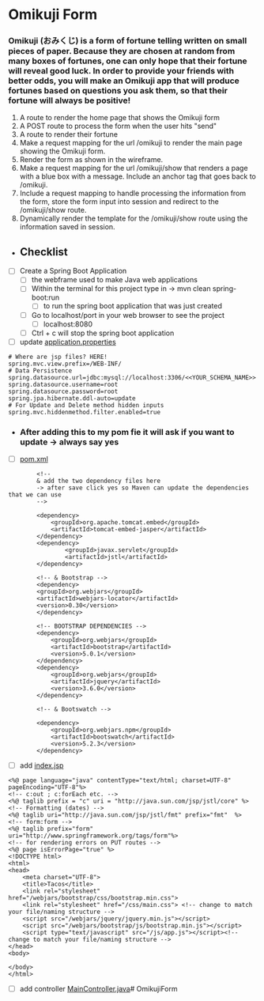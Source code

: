 # Omikuji Form 
<!-- can have readme preview open as well to see how it will appear -->
<!-- - this is a bullet -->

<!-- ## this is a sub heading -->
### Omikuji (おみくじ) is a form of fortune telling written on small pieces of paper. Because they are chosen at random from many boxes of fortunes, one can only hope that their fortune will reveal good luck. In order to provide your friends with better odds, you will make an Omikuji app that will produce fortunes based on questions you ask them, so that their fortune will always be positive!

1. A route to render the home page that shows the Omikuji form
2. A POST route to process the form when the user hits "send"
3. A route to render their fortune
4. Make a request mapping for the url /omikuji to render the main page showing the Omikuji form.
5. Render the form as shown in the wireframe.
6. Make a request mapping for the url /omikuji/show that renders a page with a blue box with a message. Include an anchor tag that goes back to /omikuji.
7. Include a request mapping to handle processing the information from the form, store the form input into session and redirect to the /omikuji/show route.
8. Dynamically render the template for the /omikuji/show route using the information saved in session.

<!-- 
Test: Show how to add a web browser
[website](https://www.google.com) -->


 - ## Checklist
 - [ ] Create a Spring Boot Application
	- [ ] the webframe used to make Java web applications
	- [ ] Within the terminal for this project type in -> mvn clean spring-boot:run 
		- [ ] to run the spring boot application that was just created
	- [ ] Go to localhost/port in your web browser to see the project 
		- [ ] localhost:8080
	- [ ] Ctrl + c will stop the spring boot application 
- [ ] update [application.properties](/src/main/resources/application.properties)
<!-- how to put in code blocks us ```-->
```
# Where are jsp files? HERE!
spring.mvc.view.prefix=/WEB-INF/
# Data Persistence
spring.datasource.url=jdbc:mysql://localhost:3306/<<YOUR_SCHEMA_NAME>>
spring.datasource.username=root
spring.datasource.password=root
spring.jpa.hibernate.ddl-auto=update
# For Update and Delete method hidden inputs
spring.mvc.hiddenmethod.filter.enabled=true
```

- ### After adding this to my pom fie it will ask if you want to update -> always say yes
- [ ] [pom.xml](pom.xml)
```
		<!-- 
		& add the two dependency files here 
		-> after save click yes so Maven can update the dependencies that we can use
		--> 

		<dependency>
			<groupId>org.apache.tomcat.embed</groupId>
			<artifactId>tomcat-embed-jasper</artifactId>
        </dependency>
		<dependency>
                <groupId>javax.servlet</groupId>
                <artifactId>jstl</artifactId>
        </dependency>

		<!-- & Bootstrap -->
	    <dependency>
        <groupId>org.webjars</groupId>
        <artifactId>webjars-locator</artifactId>
        <version>0.30</version>
		</dependency>
		
		<!-- BOOTSTRAP DEPENDENCIES -->
		<dependency>
			<groupId>org.webjars</groupId>
			<artifactId>bootstrap</artifactId>
			<version>5.0.1</version>
		</dependency>
		<dependency>
			<groupId>org.webjars</groupId>
			<artifactId>jquery</artifactId>
			<version>3.6.0</version>
		</dependency>

		<!-- & Bootswatch -->
		 
		<dependency>
			<groupId>org.webjars.npm</groupId>
			<artifactId>bootswatch</artifactId>
			<version>5.2.3</version>
		</dependency>
```

- [ ] add [index.jsp](src/main/webapp/WEB-INF/index.jsp)
<!-- 
when you make this 
    -> can click it and vs code will say the file is not there 
    -> can create file
-> make sure in the right place -->
```
<%@ page language="java" contentType="text/html; charset=UTF-8" pageEncoding="UTF-8"%>
<!-- c:out ; c:forEach etc. --> 
<%@ taglib prefix = "c" uri = "http://java.sun.com/jsp/jstl/core" %>
<!-- Formatting (dates) --> 
<%@ taglib uri="http://java.sun.com/jsp/jstl/fmt" prefix="fmt"  %>
<!-- form:form -->
<%@ taglib prefix="form" uri="http://www.springframework.org/tags/form"%>
<!-- for rendering errors on PUT routes -->
<%@ page isErrorPage="true" %>
<!DOCTYPE html>
<html>
<head>
    <meta charset="UTF-8">
    <title>Tacos</title>
    <link rel="stylesheet" href="/webjars/bootstrap/css/bootstrap.min.css">
    <link rel="stylesheet" href="/css/main.css"> <!-- change to match your file/naming structure -->
    <script src="/webjars/jquery/jquery.min.js"></script>
    <script src="/webjars/bootstrap/js/bootstrap.min.js"></script>
    <script type="text/javascript" src="/js/app.js"></script><!-- change to match your file/naming structure -->
</head>
<body>
   
</body>
</html>

```
- [ ] add controller [MainController.java](src/main/java/com/rochelle/omikuji_form/controllers/MainController.java)# OmikujiForm
